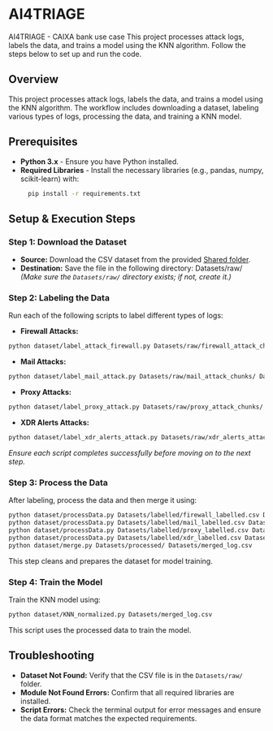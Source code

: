 # AI4TRIAGE
AI4TRIAGE - CAIXA bank use case 
This project processes attack logs, labels the data, and trains a model using the KNN algorithm. Follow the steps below to set up and run the code.
## Overview
This project processes attack logs, labels the data, and trains a model using the KNN algorithm. The workflow includes downloading a dataset, labeling various types of logs, processing the data, and training a KNN model.

## Prerequisites

- **Python 3.x** - Ensure you have Python installed.
- **Required Libraries** - Install the necessary libraries (e.g., pandas, numpy, scikit-learn) with:
  ```bash
    pip install -r requirements.txt
  ```

  
## Setup & Execution Steps

### Step 1: Download the Dataset
- **Source:** Download the CSV dataset from the provided  [Shared folder](https://tecnalia365.sharepoint.com/:u:/r/sites/TEAMGRP106747HORIZON/Documentos%20compartidos/General/AI4CYBER_Project/Work%20Packages/WP07%20Demonstration%20in%20Use%20Cases/Use_Cases/UC2%20(CXB)/Datasets.zip?csf=1&web=1&e=IeQIlM).
- **Destination:** Save the file in the following directory: Datasets/raw/
  *(Make sure the `Datasets/raw/` directory exists; if not, create it.)*

### Step 2: Labeling the Data
Run each of the following scripts to label different types of logs:

- **Firewall Attacks:**
```bash
python dataset/label_attack_firewall.py Datasets/raw/firewall_attack_chunks/ Datasets/labelled/firewall_labelled.csv
```
- **Mail Attacks:**
```bash
python dataset/label_mail_attack.py Datasets/raw/mail_attack_chunks/ Datasets/labelled/mail_labelled.csv
```
- **Proxy Attacks:**
```bash
python dataset/label_proxy_attack.py Datasets/raw/proxy_attack_chunks/ Datasets/labelled/proxy_labelled.csv
```
- **XDR Alerts Attacks:**
```bash
python dataset/label_xdr_alerts_attack.py Datasets/raw/xdr_alerts_attack_chunks/ Datasets/labelled/xdr_labelled.csv
```
*Ensure each script completes successfully before moving on to the next step.*

### Step 3: Process the Data
After labeling, process the data and then merge it using:
```bash
python dataset/processData.py Datasets/labelled/firewall_labelled.csv Datasets/processed/firewall_processed.csv
python dataset/processData.py Datasets/labelled/mail_labelled.csv Datasets/processed/mail_processed.csv
python dataset/processData.py Datasets/labelled/proxy_labelled.csv Datasets/processed/proxy_processed.csv
python dataset/processData.py Datasets/labelled/xdr_labelled.csv Datasets/processed/xdr_processed.csv
python dataset/merge.py Datasets/processed/ Datasets/merged_log.csv
```
This step cleans and prepares the dataset for model training.

### Step 4: Train the Model
Train the KNN model using:
```bash
python dataset/KNN_normalized.py Datasets/merged_log.csv
```
This script uses the processed data to train the model.



## Troubleshooting

- **Dataset Not Found:** Verify that the CSV file is in the `Datasets/raw/` folder.
- **Module Not Found Errors:** Confirm that all required libraries are installed.
- **Script Errors:** Check the terminal output for error messages and ensure the data format matches the expected requirements.
